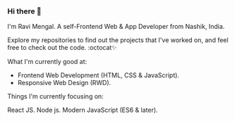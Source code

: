 ### Hi there 👋 

I'm Ravi Mengal.
A self-Frontend Web & App Developer from Nashik, India.

Explore my repositories to find out the projects that I've worked on, and feel free to check out the code. :octocat✨

What I'm currently good at:

 * Frontend Web Development (HTML, CSS & JavaScript).
 * Responsive Web Design (RWD).


Things I'm currently focusing on:

React JS.
Node js.
Modern JavaScript (ES6 & later).
